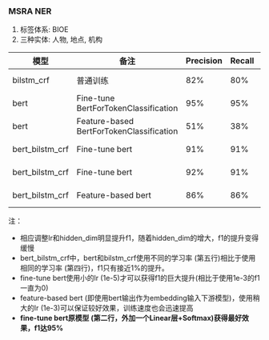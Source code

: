 ### MSRA NER

1. 标签体系: BIOE
2. 三种实体: 人物, 地点, 机构 

| 模型  |备注  | Precision |Recall   |F1  |Time/Epoch  | 参数|
|---|---|---|---|---|---|---|
| bilstm_crf  |  普通训练 | 82%  | 80%  | 81%  |25min/15   | lr=1e-3,batch_size=200,max_len=150,embedding_dim=100,hidden_dim=200 |
| bert  | Fine-tune BertForTokenClassification |95%  |95%   | 95%  | 1.5h/11  | lr=1e-5,batch_size=32,max_len=150,embedding_dim=768  |
| bert  | Feature-based BertForTokenClassification| 51%  | 38%  | 44%  | 50min/10 |lr=1e-3,batch_size=32,max_len=150,embedding_dim=768  |
| bert_bilstm_crf  | Fine-tune bert | 91%  | 91%  | 91%  | 30min/16  |lr=1e-5,batch_size=200,max_len=150,embedding_dim=768,hidden_dim=500(lstm)  |
| bert_bilstm_crf  | Fine-tune bert | 92%  | 91%  | 92%  | 30min/15  |bert_lr=1e-5,bilstm_crf_lr=1e-3,batch_size=200,max_len=150,embedding_dim=768,hidden_dim=500(lstm)|
| bert_bilstm_crf  | Feature-based bert| 86%  | 86%  | 86%  | 30min/43 |lr=1e-3,batch_size=200,max_len=150,embedding_dim=768,hidden_dim=500(lstm)  |


注：

* 相应调整lr和hidden_dim明显提升f1，随着hidden_dim的增大，f1的提升变得缓慢
* bert_bilstm_crf中，bert和bilstm_crf使用不同的学习率 (第五行)相比于使用相同的学习率 (第四行)，f1只有接近1%的提升。
* fine-tune bert使用小的lr (1e-5)才可以获得f1的巨大提升(相比于使用1e-3的f1一直为0)
* feature-based bert (即使用bert输出作为embedding输入下游模型)，使用稍大的lr (1e-3)可以保证较好效果，训练速度也会迅速提高
* **fine-tune bert原模型 (第二行，外加一个Linear层+Softmax)获得最好效果，f1达95%**
